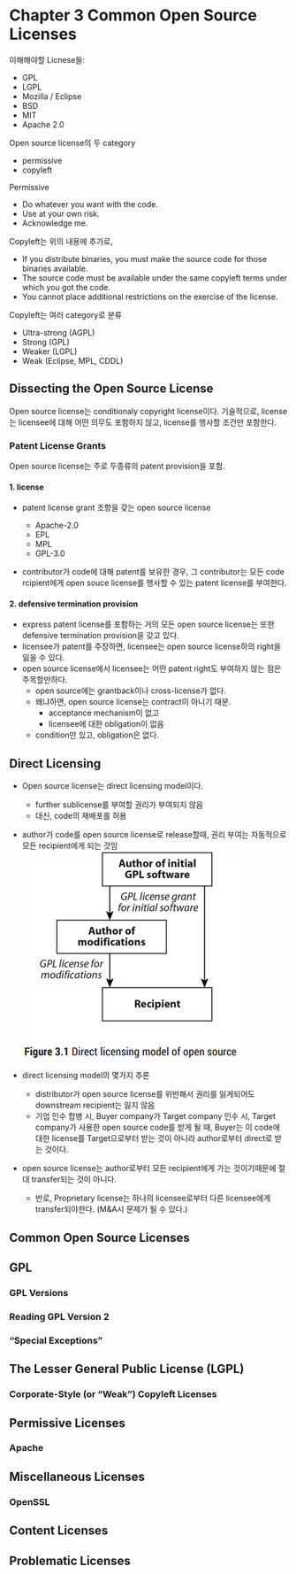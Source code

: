 # Chapter 3 Common Open Source Licenses

이해해야할 Licnese들:
- GPL
- LGPL
- Mozilla / Eclipse
- BSD
- MIT
- Apache 2.0

Open source license의 두 category
- permissive
- copyleft

Permissive
- Do whatever you want with the code.  
- Use at your own risk.  
- Acknowledge me.

Copyleft는 위의 내용에 추가로,
- If you distribute binaries, you must make the source code for those binaries available. 
- The source code must be available under the same copyleft terms under which you got the code. 
- You cannot place additional restrictions on the exercise of the license.

Copyleft는 여러 category로 분류
- Ultra-strong (AGPL)
- Strong (GPL)
- Weaker (LGPL)
- Weak (Eclipse, MPL, CDDL)

## Dissecting the Open Source License
Open source license는 conditionaly copyright license이다. 
기술적으로, license는 licensee에 대해 어떤 의무도 포함하지 않고, license를 행사할 조건만 포함한다. 

### Patent License Grants
Open source license는 주로 두종류의 patent provision을 포함. 

#### 1. license

- patent license grant 조항을 갖는 open source license
	- Apache-2.0
	- EPL
	- MPL
	- GPL-3.0

- contributor가 code에 대해 patent를 보유한 경우, 그 contributor는 모든 code rcipient에게 open souce license를 행사할 수 있는 patent license를 부여한다. 

#### 2. defensive termination provision
- express patent license를 포함하는 거의 모든 open source license는 또한 defensive termination provision을 갖고 있다. 
- licensee가 patent를 주장하면, licensee는 open source license하의 right을 잃을 수 있다. 
- open source license에서 licensee는 어떤 patent right도 부여하지 않는 점은 주목할만하다. 
	- open source에는 grantback이나 cross-license가 없다. 
	- 왜냐하면, open source license는 contract이 아니기 때문.
		- acceptance mechanism이 없고
		- licensee에 대한 obligation이 없음
	- condition만 있고, obligation은 없다. 

## Direct Licensing
- Open source license는 direct licensing model이다. 
	- further sublicense를 부여할 권리가 부여되지 않음
	- 대신, code의 재배포를 허용
- author가 code를 open source license로 release할때, 권리 부여는 자동적으로 모든 recipient에게 되는 것임
![enter image description here](https://github.com/hakssung/opensource-for-business-kor/blob/master/img/fig-3.1.png)

- direct licensing model의 몇가지 추론
	- distributor가 open source license를 위반해서 권리를 잃게되어도 downstream recipient는 잃지 않음
	- 기업 인수 합병 시, Buyer company가 Target company 인수 시, Target company가 사용한 open source code를 받게 될 때, Buyer는 이 code에 대한 license를 Target으로부터 받는 것이 아니라 author로부터 direct로 받는 것이다. 
- open source license는 author로부터 모든 recipient에게 가는 것이기때문에 절대 transfer되는 것이 아니다. 
	- 반로, Proprietary license는 하나의 licensee로부터 다른 licensee에게 transfer되야한다. (M&A시 문제가 될 수 있다.)

## Common Open Source Licenses


## GPL

### GPL Versions

### Reading GPL Version 2

### “Special Exceptions”

## The Lesser General Public License (LGPL)

### Corporate-Style (or “Weak”) Copyleft Licenses

## Permissive Licenses

### Apache

## Miscellaneous Licenses


### OpenSSL

## Content Licenses

## Problematic Licenses






